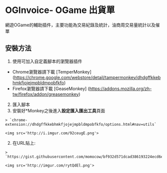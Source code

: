 # OGInvoice- OGame 出貨單
網遊OGame的輔助插件，主要功能為交易紀錄及統計，油商周交易量統計以及催單

## 安裝方法
1. 使用可加入自定義腳本的瀏覽器插件
  - Chrome瀏覽器請下載 [TemperMonkey] (https://chrome.google.com/webstore/detail/tampermonkey/dhdgffkkebhmkfjojejmpbldmpobfkfo)
  - Firefox瀏覽器請下載 [GeaseMonkey] (https://addons.mozilla.org/zh-tw/firefox/addon/greasemonkey)

2. 匯入腳本
  1. 安裝好\*Monkey之後進入**設定匯入匯出工具**頁面 

    > `chrome-extension://dhdgffkkebhmkfjojejmpbldmpobfkfo/options.html#nav=utils`
  
    <img src='http://i.imgur.com/92ceugE.png'>
  
  2. 在URL貼上: 

    > `https://gist.githubusercontent.com/momocow/bf932d571dcad386193224ecd6e86d5c/raw/OGInvoice.js`

    <img src='http://imgur.com/rytQdEl.png'>
